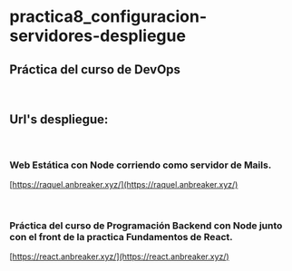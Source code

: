 # practica8_configuracion-servidores-despliegue

## Práctica del curso de DevOps

<br>

## Url's despliegue:

<br>

### Web Estática con Node corriendo como servidor de Mails.

[https://raquel.anbreaker.xyz/](https://raquel.anbreaker.xyz/)

<br>

### Práctica del curso de Programación Backend con Node junto con el front de la practica Fundamentos de React.

[https://react.anbreaker.xyz/](https://react.anbreaker.xyz/)

<br>
